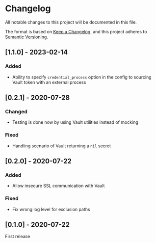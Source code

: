 # Changelog
All notable changes to this project will be documented in this file.

The format is based on [Keep a Changelog](https://keepachangelog.com/en/1.0.0/),
and this project adheres to [Semantic Versioning](https://semver.org/spec/v2.0.0.html).

## [1.1.0] - 2023-02-14

### Added

- Ability to specify `credential_process` option in the config to sourcing Vault token with an external process

## [0.2.1] - 2020-07-28

### Changed

- Testing is done now by using Vault utilities instead of mocking

### Fixed

- Handling scenario of Vault returning a `nil` secret

## [0.2.0] - 2020-07-22

### Added

- Allow insecure SSL communication with Vault

### Fixed

- Fix wrong log level for exclusion paths

## [0.1.0] - 2020-07-22

First release
